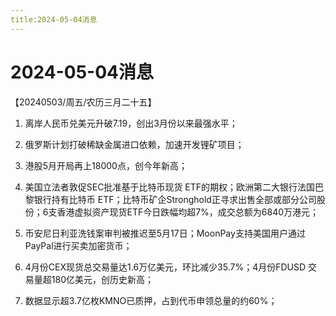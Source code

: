 ```yaml
---
title:2024-05-04消息
---
```

# 2024-05-04消息
【20240503/周五/农历三月二十五】

1. 离岸人民币兑美元升破7.19，创出3月份以来最强水平；

2. 俄罗斯计划打破稀缺金属进口依赖，加速开发锂矿项目；

3. 港股5月开局再上18000点，创今年新高；

4. 美国立法者敦促SEC批准基于比特币现货 ETF的期权；欧洲第二大银行法国巴黎银行持有比特币 ETF；比特币矿企Stronghold正寻求出售全部或部分公司股份；6支香港虚拟资产现货ETF今日跌幅均超7%，成交总额为6840万港元；

5. 币安尼日利亚洗钱案审判被推迟至5月17日；MoonPay支持美国用户通过PayPal进行买卖加密货币；

6. 4月份CEX现货总交易量达1.6万亿美元，环比减少35.7%；4月份FDUSD 交易量超180亿美元，创历史新高；

7. 数据显示超3.7亿枚KMNO已质押，占到代币申领总量的约60%；